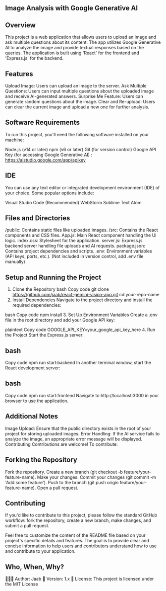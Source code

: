 ## Image Analysis with Google Generative AI

## Overview
This project is a web application that allows users to upload an image and ask multiple questions about its content. The app utilizes Google Generative AI to analyze the image and provide textual responses based on the queries. The application is built using 'React' for the frontend and 'Express.js' for the backend.

## Features
Upload Image: Users can upload an image to the server.
Ask Multiple Questions: Users can input multiple questions about the uploaded image and receive AI-generated answers.
Surprise Me Feature: Users can generate random questions about the image.
Clear and Re-upload: Users can clear the current image and upload a new one for further analysis.

## Software Requirements
To run this project, you'll need the following software installed on your machine:

Node.js (v14 or later)
npm (v6 or later)
Git (for version control)
Google API Key (for accessing Google Generative AI) : https://aistudio.google.com/app/apikey

## IDE
You can use any text editor or integrated development environment (IDE) of your choice. Some popular options include:

Visual Studio Code (Recommended)
WebStorm
Sublime Text
Atom

## Files and Directories
/public: Contains static files like uploaded images.
/src: Contains the React components and CSS files.
App.js: Main React component handling the UI logic.
index.css: Stylesheet for the application.
server.js: Express.js backend server handling file uploads and AI requests.
package.json: Contains project dependencies and scripts.
.env: Environment variables (API keys, ports, etc.). (Not included in version control, add .env file manually)

## Setup and Running the Project
1. Clone the Repository
bash
Copy code
git clone https://github.com/jaab/react-gemini-vision-app.git
cd your-repo-name
2. Install Dependencies
Navigate to the project directory and install the required dependencies:

bash
Copy code
npm install
3. Set Up Environment Variables
Create a .env file in the root directory and add your Google API key:

plaintext
Copy code
GOOGLE_API_KEY=your_google_api_key_here
4. Run the Project
Start the Express.js server:

## bash
Copy code
npm run start:backend
In another terminal window, start the React development server:

## bash
Copy code
npm run start:frontend
Navigate to http://localhost:3000 in your browser to use the application.

## Additional Notes
Image Upload: Ensure that the public directory exists in the root of your project for storing uploaded images.
Error Handling: If the AI service fails to analyze the image, an appropriate error message will be displayed.
Contributing
Contributions are welcome! To contribute:

## Forking the Repository
Fork the repository.
Create a new branch (git checkout -b feature/your-feature-name).
Make your changes.
Commit your changes (git commit -m 'Add some feature').
Push to the branch (git push origin feature/your-feature-name).
Open a pull request.

## Contributing
If you'd like to contribute to this project, please follow the standard GitHub workflow: fork the repository, create a new branch, make changes, and submit a pull request.

Feel free to customize the content of the README file based on your project's specific details and features. The goal is to provide clear and concise information to help users and contributors understand how to use and contribute to your application.


## Who, When, Why?
👨🏾‍💻 Author: Jaab
📅 Version: 1.x
📜 License: This project is licensed under the MIT License
